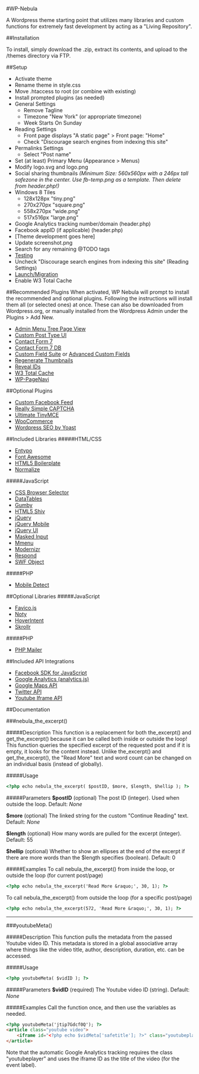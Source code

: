#WP-Nebula

A Wordpress theme starting point that utilizes many libraries and custom functions for extremely fast development by acting as a "Living Repository".

##Installation

To install, simply download the .zip, extract its contents, and upload to the /themes directory via FTP.

##Setup

- Activate theme
- Rename theme in style.css
- Move .htaccess to root (or combine with existing)
- Install prompted plugins (as needed)
- General Settings
	- Remove Tagline
	- Timezone "New York" (or appropriate timezone)
	- Week Starts On Sunday
- Reading Settings
	- Front page displays "A static page" > Front page: "Home"
	- Check "Discourage search engines from indexing this site"
- Permalinks Settings
	- Select "Post name"
- Set (at least) Primary Menu (Appearance > Menus)
- Modify logo.svg and logo.png
- Social sharing thumbnails *(Minimum Size: 560x560px with a 246px tall safezone in the center. Use fb-temp.png as a template. Then delete from header.php!)*
- Windows 8 Tiles 
	- 128x128px "tiny.png"
	- 270x270px "square.png"
	- 558x270px "wide.png"
	- 517x516px "large.png"
- Google Analytics tracking number/domain (header.php)
- Facebook appID (if applicable) (header.php)
- [Theme development goes here]
- Update screenshot.png
- Search for any remaining @TODO tags
- [Testing](https://docs.google.com/document/d/17nmeSsa-4SSfX8bzWWUXcFDTyz3o2-oSgX4ayCgGm7Y/)
- Uncheck "Discourage search engines from indexing this site" (Reading Settings)
- [Launch/Migration](https://docs.google.com/document/d/1jEaImmelk5bitFdh01WU_vm0WctYfhYEAKNZfwWJY0M/)
- Enable W3 Total Cache


##Recommended Plugins
When activated, WP Nebula will prompt to install the recommended and optional plugins. Following the instructions will install them all (or selected ones) at once. These can also be downloaded from Wordpress.org, or manually installed from the Wordpress Admin under the Plugins > Add New.
- [Admin Menu Tree Page View](http://wordpress.org/plugins/admin-menu-tree-page-view/)
- [Custom Post Type UI](https://wordpress.org/plugins/custom-post-type-ui/)
- [Contact Form 7](http://wordpress.org/plugins/contact-form-7/)
- [Contact Form 7 DB](http://wordpress.org/plugins/contact-form-7-to-database-extension/)
- [Custom Field Suite](http://wordpress.org/plugins/custom-field-suite/) or [Advanced Custom Fields](http://wordpress.org/plugins/advanced-custom-fields/)
- [Regenerate Thumbnails](http://wordpress.org/plugins/regenerate-thumbnails/)
- [Reveal IDs](http://wordpress.org/plugins/reveal-ids-for-wp-admin-25/)
- [W3 Total Cache](http://wordpress.org/plugins/w3-total-cache/)
- [WP-PageNavi](http://wordpress.org/plugins/wp-pagenavi/)

##Optional Plugins
- [Custom Facebook Feed](https://wordpress.org/plugins/custom-facebook-feed/)
- [Really Simple CAPTCHA](http://wordpress.org/plugins/really-simple-captcha/)
- [Ultimate TinyMCE](https://wordpress.org/plugins/ultimate-tinymce/)
- [WooCommerce](https://wordpress.org/plugins/woocommerce/)
- [Wordpress SEO by Yoast](http://wordpress.org/plugins/wordpress-seo/)

##Included Libraries
#####HTML/CSS
- [Entypo](http://www.entypo.com/)
- [Font Awesome](http://fortawesome.github.io/Font-Awesome/)
- [HTML5 Boilerplate](http://html5boilerplate.com/)
- [Normalize](http://necolas.github.io/normalize.css/)

#####JavaScript
- [CSS Browser Selector](http://cssbs.altervista.org/css-browser-selector.html)
- [DataTables](https://datatables.net/)
- [Gumby](http://gumbyframework.com/)
- [HTML5 Shiv](https://github.com/aFarkas/html5shiv)
- [jQuery](http://jquery.com/)
- [jQuery Mobile](http://jquerymobile.com/)
- [jQuery UI](http://jqueryui.com/)
- [Masked Input](http://digitalbush.com/projects/masked-input-plugin/)
- [Mmenu](http://mmenu.frebsite.nl/)
- [Modernizr](http://modernizr.com/)
- [Respond](https://github.com/scottjehl/Respond)
- [SWF Object](https://code.google.com/p/swfobject/)

#####PHP
- [Mobile Detect](http://mobiledetect.net/)

##Optional Libraries
#####JavaScript
- [Favico.js](http://lab.ejci.net/favico.js/)
- [Noty](http://ned.im/noty/)
- [HoverIntent](http://cherne.net/brian/resources/jquery.hoverIntent.html)
- [Skrollr](https://github.com/Prinzhorn/skrollr)

#####PHP
- [PHP Mailer](https://github.com/PHPMailer/PHPMailer)

##Included API Integrations
- [Facebook SDK for JavaScript](https://developers.facebook.com/docs/javascript)
- [Google Analytics (analytics.js)](https://developers.google.com/analytics/devguides/collection/analyticsjs/)
- [Google Maps API](https://developers.google.com/maps/)
- [Twitter API](https://dev.twitter.com/docs)
- [Youtube Iframe API](https://developers.google.com/youtube/iframe_api_reference)

##Documentation

###nebula_the_excerpt()

#####Description
This function is a replacement for both the_excerpt() and get_the_excerpt() because it can be called both inside or outside the loop! This function queries the specified excerpt of the requested post and if it is empty, it looks for the content instead. Unlike the_excerpt() and get_the_excerpt(), the "Read More" text and word count can be changed on an individual basis (instead of globally).

#####Usage
```html
<?php echo nebula_the_excerpt( $postID, $more, $length, $hellip ); ?>
```

#####Parameters
**$postID**
(optional) The post ID (integer). Used when outside the loop.
Default: *None*

**$more**
(optional) The linked string for the custom "Continue Reading" text.
Default: *None*

**$length**
(optional) How many words are pulled for the excerpt (integer).
Default: 55

**$hellip**
(optional) Whether to show an ellipses at the end of the excerpt if there are more words than the $length specifies (boolean).
Default: 0

#####Examples
To call nebula_the_excerpt() from inside the loop, or outside the loop (for current post/page)
```html
<?php echo nebula_the_excerpt('Read More &raquo;', 30, 1); ?>
```

To call nebula_the_excerpt() from outside the loop (for a specific post/page)
```html
<?php echo nebula_the_excerpt(572, 'Read More &raquo;', 30, 1); ?>
```
---

###youtubeMeta()

#####Description
This function pulls the metadata from the passed Youtube video ID. This metadata is stored in a global associative array where things like the video title, author, description, duration, etc. can be accessed.

#####Usage
```html
<?php youtubeMeta( $vidID ); ?>
```

#####Parameters
**$vidID**
(required) The Youtube video ID (string).
Default: *None*

#####Examples
Call the function once, and then use the variables as needed.
```html
<?php youtubeMeta('jtip7Gdcf0Q'); ?>
<article class="youtube video">
	<iframe id="<?php echo $vidMeta['safetitle']; ?>" class="youtubeplayer" width="560" height="315" src="http://www.youtube.com/embed/<?php echo $vidMeta['id']; ?>?wmode=transparent&enablejsapi=1&origin=<?php echo $vidMeta['origin']; ?>" frameborder="0" allowfullscreen=""></iframe>
</article>
```
Note that the automatic Google Analytics tracking requires the class "youtubeplayer" and uses the iframe ID as the title of the video (for the event label).
